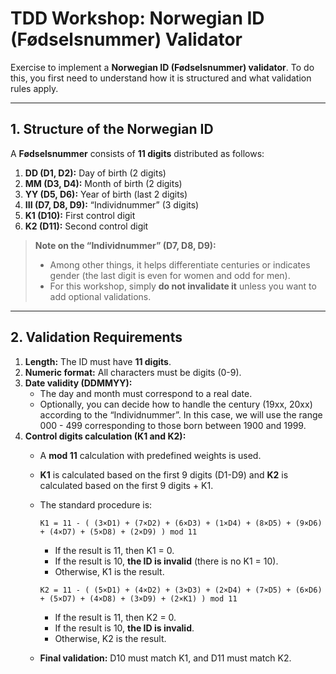 # TDD Workshop: Norwegian ID (Fødselsnummer) Validator

Exercise to implement a **Norwegian ID (Fødselsnummer) validator**. To do this, you first need to understand how it is structured and what validation rules apply.

---

## 1. Structure of the Norwegian ID

A **Fødselsnummer** consists of **11 digits** distributed as follows:
1. **DD (D1, D2):** Day of birth (2 digits)
2. **MM (D3, D4):** Month of birth (2 digits)
3. **YY (D5, D6):** Year of birth (last 2 digits)
4. **III (D7, D8, D9):** “Individnummer” (3 digits)
5. **K1 (D10):** First control digit
6. **K2 (D11):** Second control digit

> **Note on the “Individnummer” (D7, D8, D9):**
> - Among other things, it helps differentiate centuries or indicates gender (the last digit is even for women and odd for men).
> - For this workshop, simply **do not invalidate it** unless you want to add optional validations.

---

## 2. Validation Requirements

1. **Length:** The ID must have **11 digits**.
2. **Numeric format:** All characters must be digits (0-9).
3. **Date validity (DDMMYY):**
   - The day and month must correspond to a real date.
   - Optionally, you can decide how to handle the century (19xx, 20xx) according to the “Individnummer”. In this case, we will use the range 000 - 499 corresponding to those born between 1900 and 1999.
4. **Control digits calculation (K1 and K2):**
   - A **mod 11** calculation with predefined weights is used.
   - **K1** is calculated based on the first 9 digits (D1-D9) and **K2** is calculated based on the first 9 digits + K1.
   - The standard procedure is:

     ```
     K1 = 11 - ( (3×D1) + (7×D2) + (6×D3) + (1×D4) + (8×D5) + (9×D6) + (4×D7) + (5×D8) + (2×D9) ) mod 11
     ```
      - If the result is 11, then K1 = 0.
      - If the result is 10, **the ID is invalid** (there is no K1 = 10).
      - Otherwise, K1 is the result.

     ```
     K2 = 11 - ( (5×D1) + (4×D2) + (3×D3) + (2×D4) + (7×D5) + (6×D6) + (5×D7) + (4×D8) + (3×D9) + (2×K1) ) mod 11
     ```
      - If the result is 11, then K2 = 0.
      - If the result is 10, **the ID is invalid**.
      - Otherwise, K2 is the result.

   - **Final validation:** D10 must match K1, and D11 must match K2.